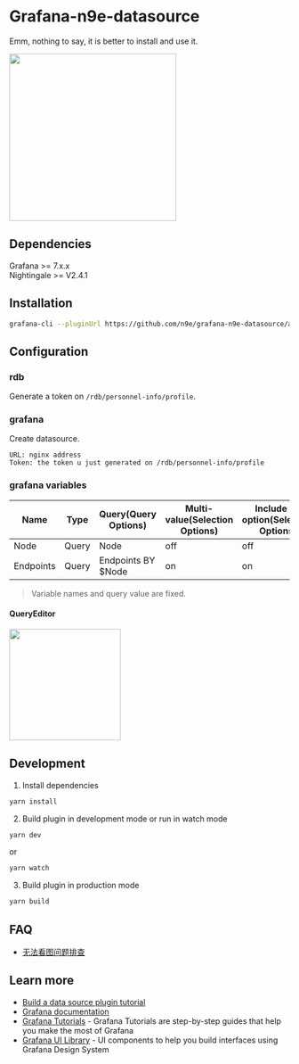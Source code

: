 # Grafana-n9e-datasource

Emm, nothing to say, it is better to install and use it.

<img height="300" src="https://user-images.githubusercontent.com/7424634/83121099-78fcdc80-a104-11ea-8b95-4935bde6b7dd.png" />

## Dependencies

Grafana >= 7.x.x  
Nightingale >= V2.4.1

## Installation
```BASH
grafana-cli --pluginUrl https://github.com/n9e/grafana-n9e-datasource/archive/v1.5.1.zip plugins install grafana-n9e-datasource
```

## Configuration

### rdb

Generate a token on `/rdb/personnel-info/profile`.

### grafana

Create datasource.

```
URL: nginx address
Token: the token u just generated on /rdb/personnel-info/profile
```

### grafana variables

| Name | Type | Query(Query Options) | Multi-value(Selection Options) | Include All option(Selection Options) |  
| ---- | ---- | ---- | ------ | -- |  
| Node | Query | Node | off | off |  
| Endpoints | Query | Endpoints BY $Node | on | on |  

> Variable names and query value are fixed.

#### QueryEditor

<img width="200" src="https://user-images.githubusercontent.com/7424634/83507463-2bfd7980-a4fb-11ea-8331-4bcb5bb64267.png" />

## Development
1. Install dependencies
```BASH
yarn install
```
2. Build plugin in development mode or run in watch mode
```BASH
yarn dev
```
or
```BASH
yarn watch
```
3. Build plugin in production mode
```BASH
yarn build
```

## FAQ
- [无法看图问题排查](https://github.com/n9e/grafana-n9e-datasource/wiki/%E6%97%A0%E6%B3%95%E7%9C%8B%E5%9B%BE%E9%97%AE%E9%A2%98%E6%8E%92%E6%9F%A5)

## Learn more
- [Build a data source plugin tutorial](https://grafana.com/tutorials/build-a-data-source-plugin)
- [Grafana documentation](https://grafana.com/docs/)
- [Grafana Tutorials](https://grafana.com/tutorials/) - Grafana Tutorials are step-by-step guides that help you make the most of Grafana
- [Grafana UI Library](https://developers.grafana.com/ui) - UI components to help you build interfaces using Grafana Design System
